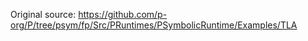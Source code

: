 Original source: https://github.com/p-org/P/tree/psym/fp/Src/PRuntimes/PSymbolicRuntime/Examples/TLA

